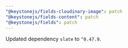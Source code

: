 ```yaml
---
"@keystonejs/fields-cloudinary-image": patch
"@keystonejs/fields-content": patch
"@keystonejs/fields": patch
---
```


Updated dependency `slate` to `^0.47.9`.
